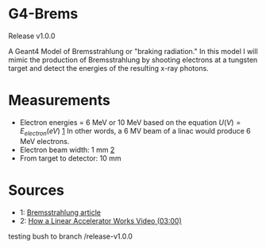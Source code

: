 # G4-Brems

Release v1.0.0

A Geant4 Model of Bremsstrahlung or "braking radiation." In this model I will mimic the production of Bremsstrahlung by shooting electrons at a tungsten target and detect the energies of the resulting x-ray photons. 


# Measurements
- Electron energies = 6 MeV or 10 MeV based on the equation $U (V) = E_{electron} (eV)$ [1](#sources) In other words, a 6 MV beam of a linac would produce 6 MeV electrons.
- Electron beam width: 1 mm [2](#sources)
- From target to detector: 10 mm


# Sources
- 1: [Bremsstrahlung article](https://folk.ntnu.no/floban/KJ%20%203055/X%20%20Ray/Bremsstrahlung.htm)
- 2: [How a Linear Accelerator Works Video (03:00)](https://www.youtube.com/watch?v=jSgnWfbEx1A)


testing bush to branch /release-v1.0.0